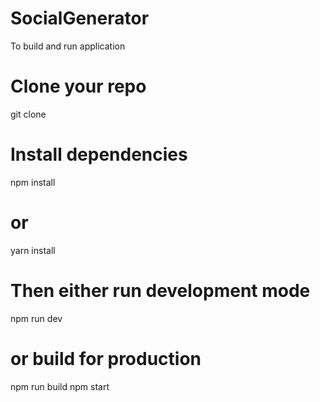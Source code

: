# SocialGenerator

To build and run application

# Clone your repo
git clone

# Install dependencies
npm install
# or
yarn install

# Then either run development mode
npm run dev
# or build for production
npm run build
npm start
